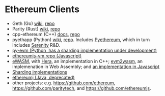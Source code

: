 # Ethereum Clients

- Geth (Go) [wiki](https://github.com/ethereum/go-ethereum/wiki), [repo](https://github.com/ethereum/go-ethereum)
- Parity (Rust) [wiki](https://github.com/paritytech/parity/wiki), [repo](https://github.com/paritytech/parity)
- cpp-ethereum (C++) [docs](http://www.ethdocs.org/en/latest/ethereum-clients/cpp-ethereum/), [repo](https://github.com/ethereum/cpp-ethereum)
- pyethapp (Python) [wiki](https://github.com/ethereum/pyethapp/wiki), [repo](https://github.com/ethereum/pyethapp). Includes [Pyethereum](https://github.com/ethereum/pyethereum), which in turn includes [Serenity](https://github.com/ethereum/pyethereum/tree/serenity) R&D.
- [py-evm (Python, has a sharding implementation under development)](https://github.com/ethereum/py-evm)
- [ethereumjs-vm repo (Javascript)](https://github.com/ethereumjs/ethereumjs-vm)
- [eWASM](https://github.com/ewasm), with [Hera](https://github.com/ewasm/hera), an implementation in C++; [evm2wasm](https://github.com/ewasm/evm2wasm), an implemenation in Web Assembly; and [an implementation in Javascript](https://github.com/ewasm/ewasm-kernel)
- [Sharding implementations](https://github.com/ethereum/wiki/wiki/Sharding-introduction-and-R&D#implementations)
- [ethereumj (Java, deprecated)](https://github.com/ethereum/ethereumj)
- other projects: e.g. https://github.com/ethereum, https://github.com/paritytech, and https://github.com/ethereumjs.